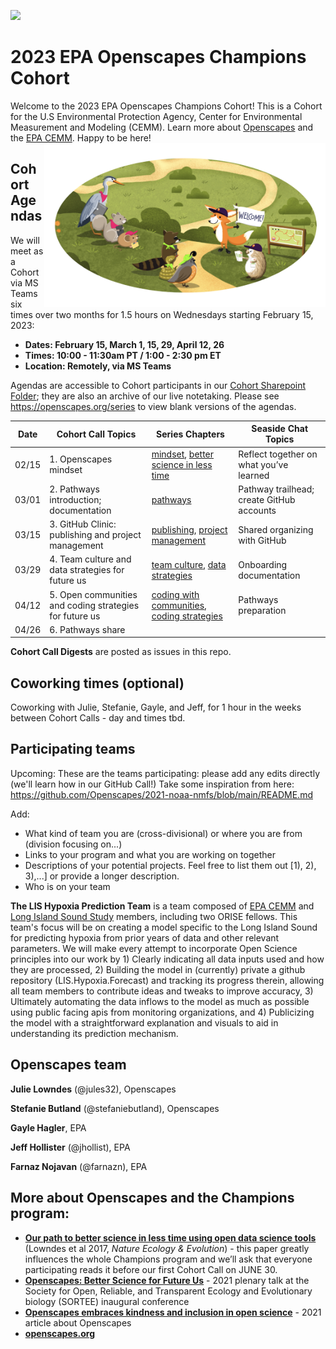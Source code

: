 <a align="left" href="https://github.com/openscapes/2023-epa/"><img src="https://github.githubassets.com/images/modules/logos_page/GitHub-Mark.png" width="35px"></a>

# 2023 EPA Openscapes Champions Cohort

Welcome to the 2023 EPA Openscapes Champions Cohort! This is a Cohort for the U.S Environmental Protection Agency, Center for Environmental Measurement and Modeling (CEMM). Learn more about [Openscapes](https://openscapes.org/) and the [EPA CEMM](https://www.epa.gov/aboutepa/about-center-environmental-measurement-and-modeling-cemm).
Happy to be here!
<img align="right" src="horst-champions-trailhead.png" width="450">  

## Cohort Agendas

We will meet as a Cohort via MS Teams six times over two months for 1.5 hours on Wednesdays starting February 15, 2023:

- **Dates: February 15, March 1, 15, 29, April 12, 26** 
- **Times: 10:00 - 11:30am PT / 1:00 - 2:30 pm ET**
- **Location: Remotely, via MS Teams**

Agendas are accessible to Cohort participants in our [Cohort Sharepoint Folder](https://usepa.sharepoint.com/sites/CEMMCODSPilot/Shared%20Documents/Forms/AllItems.aspx?RootFolder=%2Fsites%2FCEMMCODSPilot%2FShared%20Documents%2FGeneral%2FOpenscapes%5FCohortCalls%20%5B%202023%2Depa%20%5D&FolderCTID=0x012000C1F1C622E808C8418C01E3E3D461F9D1); they are also an archive of our live notetaking. Please see <https://openscapes.org/series> to view blank versions of the agendas. 

Date | Cohort Call Topics          | Series Chapters |      Seaside Chat Topics
----| ------------------|----------------------|--------------------------------
02/15 | 1. Openscapes mindset | [mindset](https://openscapes.github.io/series/mindset), [better science in less time](https://openscapes.github.io/series/better-science.html) | Reflect together on what you’ve learned 
03/01 | 2. Pathways introduction; documentation | [pathways](https://openscapes.github.io/series/core-lessons/pathways.html) | Pathway trailhead; create GitHub accounts 
03/15 | 3. GitHub Clinic: publishing and project management | [publishing](https://openscapes.github.io/series/github-pub), [project management](https://openscapes.github.io/series/github-issues) | Shared organizing with GitHub
03/29 | 4. Team culture and data strategies for future us | [team culture](https://openscapes.github.io/series/team-culture), [data strategies](https://openscapes.github.io/series/data-strategies) | Onboarding documentation 
04/12 | 5. Open communities and coding strategies for future us | [coding with communities](https://openscapes.github.io/series/communities), [coding strategies](https://openscapes.github.io/series/coding-strategies) | Pathways preparation
04/26 | 6. Pathways share |  | 

**Cohort Call Digests** are posted as issues in this repo.


## Coworking times (optional)

Coworking with Julie, Stefanie, Gayle, and Jeff, for 1 hour in the weeks between Cohort Calls - day and times tbd.


## Participating teams

Upcoming: These are the teams participating: please add any edits directly (we'll learn how in our GitHub Call!) Take some inspiration from here: https://github.com/Openscapes/2021-noaa-nmfs/blob/main/README.md

Add:
 - What kind of team you are (cross-divisional) or where you are from (division focusing on...)
 - Links to your program and what you are working on together
 - Descriptions of your potential projects. Feel free to list them out [1), 2), 3),...] or provide a longer description.
 - Who is on your team

**The LIS Hypoxia Prediction Team** is a team composed of [EPA CEMM](https://www.epa.gov/aboutepa/about-center-environmental-measurement-and-modeling-cemm) and [Long Island Sound Study](https://longislandsoundstudy.net/) members, including two ORISE fellows. This team's focus will be on creating a model specific to the Long Island Sound for predicting hypoxia from prior years of data and other relevant parameters. We will make every attempt to incorporate Open Science principles into our work by 1) Clearly indicating all data inputs used and how they are processed, 2) Building the model in (currently) private a github repository (LIS.Hypoxia.Forecast) and tracking its progress therein, allowing all team members to contribute ideas and tweaks to improve accuracy, 3) Ultimately automating the data inflows to the model as much as possible using public facing apis from monitoring organizations, and 4) Publicizing the model with a straightforward explanation and visuals to aid in understanding its prediction mechanism.


## Openscapes team

**Julie Lowndes** (@jules32), Openscapes 

**Stefanie Butland** (@stefaniebutland), Openscapes

**Gayle Hagler**, EPA

**Jeff Hollister** (@jhollist), EPA

**Farnaz Nojavan** (@farnazn), EPA

## More about Openscapes and the Champions program:

* **[Our path to better science in less time using open data science tools](https://www.nature.com/articles/s41559-017-0160)** (Lowndes et al 2017, _Nature Ecology & Evolution_) - this paper greatly influences the whole Champions program and we’ll ask that everyone participating reads it before our first Cohort Call on JUNE 30. 
* **[Openscapes: Better Science for Future Us](https://docs.google.com/presentation/d/1HGw4P095-lblHiGQHXYidHiVysjrPxuojxTxKtE13vk/edit#slide=id.ge2b7c2f974_0_2017)** - 2021 plenary talk at the Society for Open, Reliable, and Transparent Ecology and Evolutionary biology (SORTEE) inaugural conference 
* **[Openscapes embraces kindness and inclusion in open science](https://sparcopen.org/impact-story/openscapes-embraces-kindness-and-inclusion-of-open-science/)** - 2021 article about Openscapes
* **[openscapes.org](https://openscapes.org/)**

